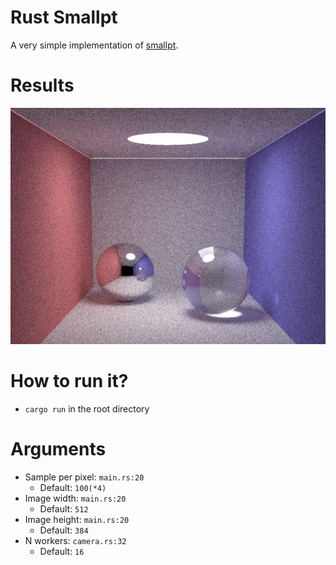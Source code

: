 # Rust Smallpt

A very simple implementation of [smallpt](https://www.kevinbeason.com/smallpt/).

# Results

![400spp cornel box](./result/image.png)

# How to run it?

- `cargo run` in the root directory

# Arguments

- Sample per pixel: `main.rs:20`
  - Default: `100(*4)`
- Image width: `main.rs:20`
  - Default: `512`
- Image height: `main.rs:20`
  - Default: `384`
- N workers: `camera.rs:32`
  - Default: `16`